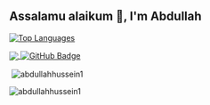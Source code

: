 ## Assalamu alaikum 👋, I'm Abdullah</h1>

[![Top Languages](https://github-readme-stats.vercel.app/api/top-langs?username=abdullahhussein1&show_icons=true&hide_border=true&border_radius=20&&theme=transparent&layout=compact&card_width=450)](https://github.com/abdullahhussein1/abdullahhussein1)

<a href="https://github.com/Meghna-DAS/github-profile-views-counter">
    <img align="center" src="https://komarev.com/ghpvc/?username=abdullahhussein1">
</a>
<a href="https://github.com/abdullahhussein1?tab=followers"><img align="center" src="https://img.shields.io/github/followers/abdullahhussein1?label=Followers&style=social" alt="GitHub Badge"></a>

<p>&nbsp;<img align="center" src="https://github-readme-stats.vercel.app/api?username=abdullahhussein1&show_icons=true&hide_border=true&border_radius=20&&theme=transparent&locale=en" alt="abdullahhussein1" /></p>

<p><img align="center" src="https://github-readme-streak-stats.herokuapp.com/?user=abdullahhussein1" alt="abdullahhussein1" /></p>